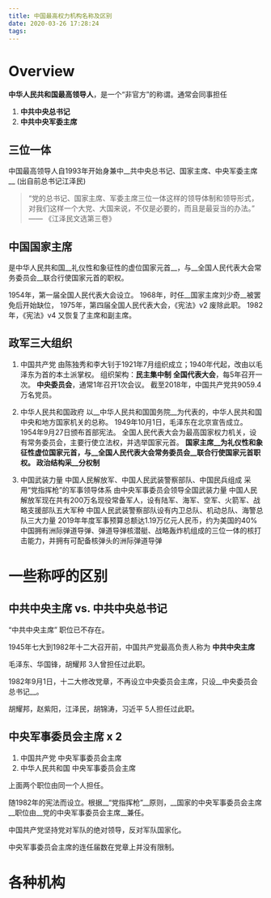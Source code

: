 ```yaml
---
title: 中国最高权力机构名称及区别
date: 2020-03-26 17:28:24
tags:
---
```


# Overview

__中华人民共和国最高领导人__，是一个“非官方”的称谓。通常会同事担任
1. __中共中央总书记__
1. __中共中央军委主席__

## 三位一体

中国最高领导人自1993年开始身兼中__共中央总书记、国家主席、中央军委主席__ (出自前总书记江泽民)

> “党的总书记、国家主席、军委主席三位一体这样的领导体制和领导形式，对我们这样一个大党、大国来说，不仅是必要的，而且是最妥当的办法。”
> —— 《江泽民文选第三卷》

## 中国国家主席

是中华人民共和国__礼仪性和象征性的虚位国家元首__，与__全国人民代表大会常务委员会__联合行使国家元首的职权。

1954年，第一届全国人民代表大会设立。
1968年，时任__国家主席刘少奇__被罢免后开始缺位，
1975年，第四届全国人民代表大会，《宪法》v2 废除此职。
1982年，《宪法》v4 又恢复了主席和副主席。

## 政军三大组织

1. 中国共产党
由陈独秀和李大钊于1921年7月组织成立；1940年代起，改由以毛泽东为首的本土派掌权。
组织架构：__民主集中制__
__全国代表大会__，每5年召开一次。
__中央委员会__，通常1年召开1次会议。
截至2018年，中国共产党共9059.4万名党员。

1. 中华人民共和国政府
以__中华人民共和国国务院__为代表的，中华人民共和国中央和地方国家机关的总称。
1949年10月1日，毛泽东在北京宣告成立。
1954年9月27日颁布首部宪法。
全国人民代表大会为最高国家权力机关，设有常务委员会，主要行使立法权，并选举国家元首。
__国家主席__为礼仪性和象征性虚位国家元首，与__全国人民代表大会常务委员会__联合行使国家元首职权。
政治结构采__分权制__

1. 中国武装力量
中国人民解放军、中国人民武装警察部队、中国民兵组成
采用“党指挥枪”的军事领导体系
由中央军事委员会领导全国武装力量
中国人民解放军现在共有200万名现役常备军人，设有陆军、海军、空军、火箭军、战略支援部队五大军种
中国人民武装警察部队设有内卫总队、机动总队、海警总队三大力量
2019年年度军事预算总额达1.19万亿元人民币，约为美国的40%
中国拥有洲际弹道导弹、弹道导弹核潜艇、战略轰炸机组成的三位一体的核打击能力，并拥有可配备核弹头的洲际弹道导弹

# 一些称呼的区别

## 中共中央主席 vs. 中共中央总书记

“中共中央主席” 职位已不存在。

1945年七大到1982年十二大召开前，中国共产党最高负责人称为 __中共中央主席__

毛泽东、华国锋，胡耀邦 3人曾担任过此职。

1982年9月1日，十二大修改党章，不再设立中央委员会主席，只设__中央委员会总书记__。

胡耀邦，赵紫阳，江泽民，胡锦涛，习近平 5人担任过此职。

## 中央军事委员会主席 x 2

1. 中国共产党 中央军事委员会主席
1. 中华人民共和国 中央军事委员会主席

上面两个职位由同一个人担任。

随1982年的宪法而设立。根据__“党指挥枪”__原则，__国家的中央军事委员会主席__职位由__党的中央军事委员会主席__兼任。

中国共产党坚持党对军队的绝对领导，反对军队国家化。

中央军事委员会主席的连任届数在党章上并没有限制。

# 各种机构
